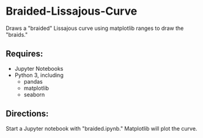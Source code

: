 # Braided-Lissajous-Curve
Draws a "braided" Lissajous curve using matplotlib ranges to draw the "braids."
## Requires:
- Jupyter Notebooks
- Python 3, including
  - pandas
  - matplotlib
  - seaborn
## Directions:
Start a Jupyter notebook with "braided.ipynb."
Matplotlib will plot the curve.